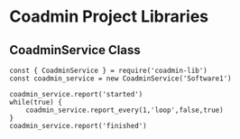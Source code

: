 # Coadmin Project Libraries

## CoadminService Class
```
const { CoadminService } = require('coadmin-lib')
const coadmin_service = new CoadminService('Software1')

coadmin_service.report('started')
while(true) {
    coadmin_service.report_every(1,'loop',false,true)
}
coadmin_service.report('finished')
```
